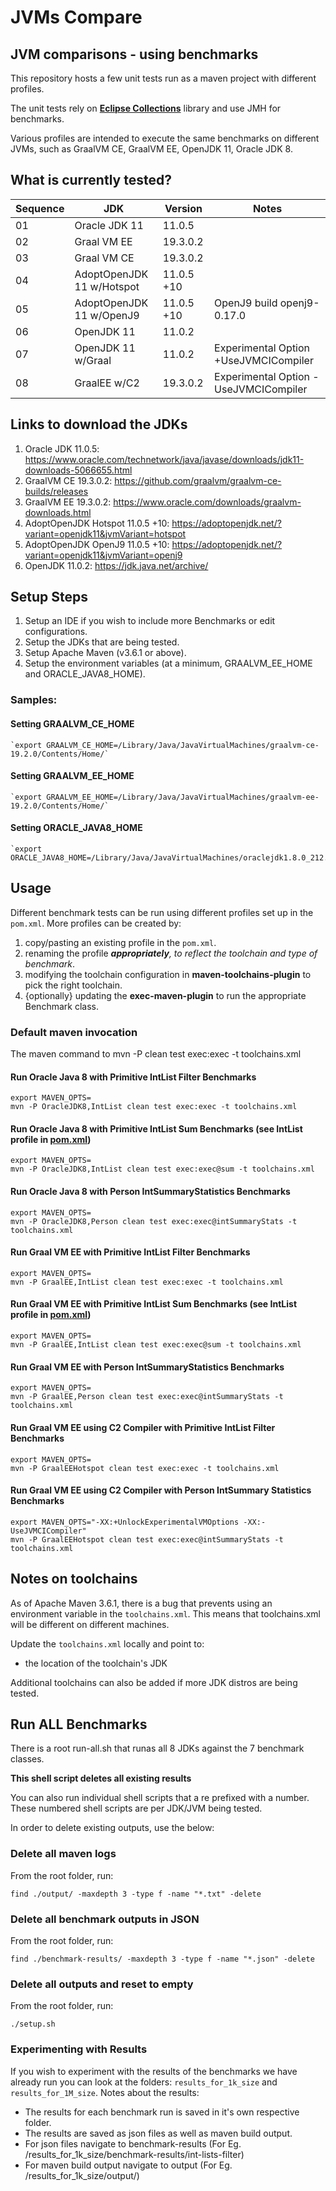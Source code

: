 # JVMs Compare
## JVM comparisons - using benchmarks

This repository hosts a few unit tests run as a maven project with different profiles.

The unit tests rely on [**Eclipse Collections**](https://eclipse.org/collections) library and 
use JMH for benchmarks.

Various profiles are intended to execute the same benchmarks on different JVMs, such as 
GraalVM CE, GraalVM EE, OpenJDK 11, Oracle JDK 8.

## What is currently tested?

Sequence | JDK | Version |  Notes
-------------- | ------------------ | ---------------------- | -------------------------------
01 | Oracle JDK 11 | 11.0.5 | 
02 | Graal VM EE | 19.3.0.2 | 
03 | Graal VM CE | 19.3.0.2 | 
04 | AdoptOpenJDK 11 w/Hotspot | 11.0.5 +10 | 
05 | AdoptOpenJDK 11 w/OpenJ9 | 11.0.5 +10 | OpenJ9 build openj9-0.17.0
06 | OpenJDK 11 | 11.0.2 | 
07 | OpenJDK 11 w/Graal | 11.0.2 | Experimental Option +UseJVMCICompiler
08 | GraalEE w/C2 | 19.3.0.2 | Experimental Option -UseJVMCICompiler

## Links to download the JDKs
1. Oracle JDK 11.0.5: https://www.oracle.com/technetwork/java/javase/downloads/jdk11-downloads-5066655.html
1. GraalVM CE 19.3.0.2: https://github.com/graalvm/graalvm-ce-builds/releases
1. GraalVM EE 19.3.0.2: https://www.oracle.com/downloads/graalvm-downloads.html
1. AdoptOpenJDK Hotspot 11.0.5 +10: https://adoptopenjdk.net/?variant=openjdk11&jvmVariant=hotspot
1. AdoptOpenJDK OpenJ9 11.0.5 +10: https://adoptopenjdk.net/?variant=openjdk11&jvmVariant=openj9 
1. OpenJDK 11.0.2: https://jdk.java.net/archive/


## Setup Steps

1. Setup an IDE if you wish to include more Benchmarks or edit configurations.
1. Setup the JDKs that are being tested.
1. Setup Apache Maven (v3.6.1 or above).
1. Setup the environment variables (at a minimum, GRAALVM_EE_HOME and ORACLE_JAVA8_HOME).


### Samples:

  #### Setting GRAALVM_CE_HOME
    `export GRAALVM_CE_HOME=/Library/Java/JavaVirtualMachines/graalvm-ce-19.2.0/Contents/Home/`

#### Setting GRAALVM_EE_HOME
    `export GRAALVM_EE_HOME=/Library/Java/JavaVirtualMachines/graalvm-ee-19.2.0/Contents/Home/`

#### Setting ORACLE_JAVA8_HOME
    `export ORACLE_JAVA8_HOME=/Library/Java/JavaVirtualMachines/oraclejdk1.8.0_212.jdk/Contents/Home/`

## Usage

Different benchmark tests can be run using different profiles set up in the `pom.xml`. More profiles
can be created by:

1. copy/pasting an existing profile in the `pom.xml`.
1. renaming the profile _**appropriately**, to reflect the toolchain and type of benchmark_.
1. modifying the toolchain configuration in **maven-toolchains-plugin** to pick the right toolchain.
1. {optionally} updating the **exec-maven-plugin** to run the appropriate Benchmark class.

### Default maven invocation
The maven command to mvn -P **<profile name>**  clean test exec:exec -t toolchains.xml

#### Run Oracle Java 8 with Primitive IntList Filter Benchmarks
    export MAVEN_OPTS=
    mvn -P OracleJDK8,IntList clean test exec:exec -t toolchains.xml 

#### Run Oracle Java 8 with Primitive IntList Sum Benchmarks (see IntList profile in [pom.xml](pom.xml))
    export MAVEN_OPTS=
    mvn -P OracleJDK8,IntList clean test exec:exec@sum -t toolchains.xml 

#### Run Oracle Java 8 with Person IntSummaryStatistics Benchmarks
    export MAVEN_OPTS=
    mvn -P OracleJDK8,Person clean test exec:exec@intSummaryStats -t toolchains.xml

#### Run Graal VM EE with Primitive IntList Filter Benchmarks
    export MAVEN_OPTS=
    mvn -P GraalEE,IntList clean test exec:exec -t toolchains.xml 

#### Run Graal VM EE with Primitive IntList Sum Benchmarks (see IntList profile in [pom.xml](pom.xml))
    export MAVEN_OPTS=
    mvn -P GraalEE,IntList clean test exec:exec@sum -t toolchains.xml 

#### Run Graal VM EE with Person IntSummaryStatistics Benchmarks
    export MAVEN_OPTS=
    mvn -P GraalEE,Person clean test exec:exec@intSummaryStats -t toolchains.xml

#### Run Graal VM EE using C2 Compiler with Primitive IntList Filter Benchmarks
    export MAVEN_OPTS=
    mvn -P GraalEEHotspot clean test exec:exec -t toolchains.xml 

#### Run Graal VM EE using C2 Compiler with Person IntSummary Statistics Benchmarks
    export MAVEN_OPTS="-XX:+UnlockExperimentalVMOptions -XX:-UseJVMCICompiler"
    mvn -P GraalEEHotspot clean test exec:exec@intSummaryStats -t toolchains.xml 

## Notes on toolchains

As of Apache Maven 3.6.1, there is a bug that prevents using an environment variable in the 
`toolchains.xml`. This means that toolchains.xml will be different on different machines. 

Update the `toolchains.xml` locally and point to:
 
* the location of the toolchain's JDK

Additional toolchains can also be added if more JDK distros are being tested.

## Run ALL Benchmarks

There is a root run-all.sh that runas all 8 JDKs against the 7 benchmark classes. 

**This shell script deletes all existing results**

You can also run individual shell scripts that a re prefixed with a number. These numbered 
shell scripts are per JDK/JVM being tested.

In order to delete existing outputs, use the below:

### Delete all maven logs

From the root folder, run:

```
find ./output/ -maxdepth 3 -type f -name "*.txt" -delete
```

### Delete all benchmark outputs in JSON

From the root folder, run:

```
find ./benchmark-results/ -maxdepth 3 -type f -name "*.json" -delete

``` 

### Delete all outputs and reset to empty

From the root folder, run:

```
./setup.sh

```


### Experimenting with Results
If you wish to experiment with the results of the benchmarks we have already run you can look at the folders:
`results_for_1k_size` and `results_for_1M_size`.
Notes about the results:
* The results for each benchmark run is saved in it's own respective folder.
* The results are saved as json files as well as maven build output.
* For json files navigate to benchmark-results (For Eg. /results_for_1k_size/benchmark-results/int-lists-filter)
* For maven build output navigate to output (For Eg. /results_for_1k_size/output/)
